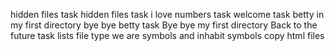 hidden files task
hidden files task
i love numbers task
welcome task
betty in my first directory
bye bye betty task
Bye bye my first directory
Back to the future task
lists
file type
we are symbols and inhabit symbols
copy html files
